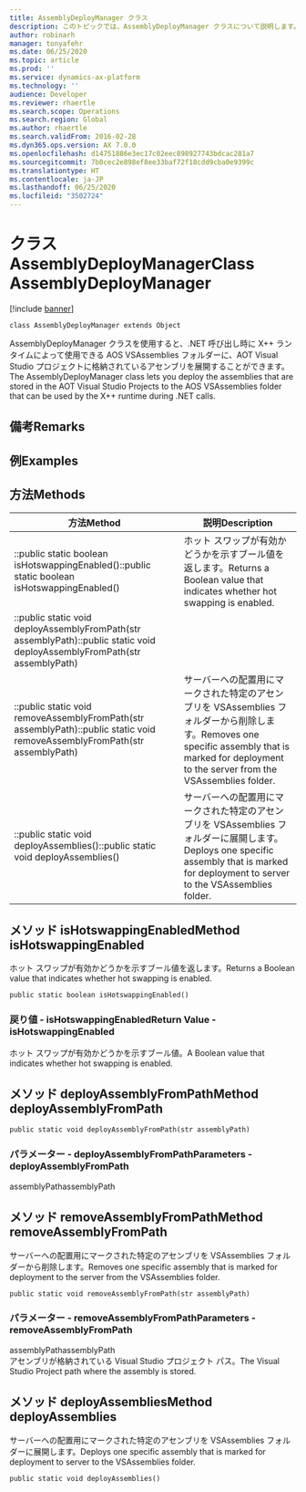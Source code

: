 ```yaml
---
title: AssemblyDeployManager クラス
description: このトピックでは、AssemblyDeployManager クラスについて説明します。
author: robinarh
manager: tonyafehr
ms.date: 06/25/2020
ms.topic: article
ms.prod: ''
ms.service: dynamics-ax-platform
ms.technology: ''
audience: Developer
ms.reviewer: rhaertle
ms.search.scope: Operations
ms.search.region: Global
ms.author: rhaertle
ms.search.validFrom: 2016-02-28
ms.dyn365.ops.version: AX 7.0.0
ms.openlocfilehash: d14751886e3ec17c02eec898927743bdcac281a7
ms.sourcegitcommit: 7b0cec2e898ef8ee33baf72f18cdd9cba0e9399c
ms.translationtype: HT
ms.contentlocale: ja-JP
ms.lasthandoff: 06/25/2020
ms.locfileid: "3502724"
---
```

# <a name="class-assemblydeploymanager"></a><span data-ttu-id="84cf9-103">クラス AssemblyDeployManager</span><span class="sxs-lookup"><span data-stu-id="84cf9-103">Class AssemblyDeployManager</span></span>

[!include [banner](../../includes/banner.md)]

```xpp
class AssemblyDeployManager extends Object
```

<span data-ttu-id="84cf9-104">AssemblyDeployManager クラスを使用すると、.NET 呼び出し時に X++ ランタイムによって使用できる AOS VSAssemblies フォルダーに、AOT Visual Studio プロジェクトに格納されているアセンブリを展開することができます。</span><span class="sxs-lookup"><span data-stu-id="84cf9-104">The AssemblyDeployManager class lets you deploy the assemblies that are stored in the AOT Visual Studio Projects to the AOS VSAssemblies folder that can be used by the X++ runtime during .NET calls.</span></span>

## <a name="remarks"></a><span data-ttu-id="84cf9-105">備考</span><span class="sxs-lookup"><span data-stu-id="84cf9-105">Remarks</span></span>

## <a name="examples"></a><span data-ttu-id="84cf9-106">例</span><span class="sxs-lookup"><span data-stu-id="84cf9-106">Examples</span></span>

## <a name="methods"></a><span data-ttu-id="84cf9-107">方法</span><span class="sxs-lookup"><span data-stu-id="84cf9-107">Methods</span></span>

| <span data-ttu-id="84cf9-108">方法</span><span class="sxs-lookup"><span data-stu-id="84cf9-108">Method</span></span>                                                        | <span data-ttu-id="84cf9-109">説明</span><span class="sxs-lookup"><span data-stu-id="84cf9-109">Description</span></span>                                                                                             |
|---------------------------------------------------------------|---------------------------------------------------------------------------------------------------------|
| <span data-ttu-id="84cf9-110">::public static boolean isHotswappingEnabled()</span><span class="sxs-lookup"><span data-stu-id="84cf9-110">::public static boolean isHotswappingEnabled()</span></span>                | <span data-ttu-id="84cf9-111">ホット スワップが有効かどうかを示すブール値を返します。</span><span class="sxs-lookup"><span data-stu-id="84cf9-111">Returns a Boolean value that indicates whether hot swapping is enabled.</span></span>                                 |
| <span data-ttu-id="84cf9-112">::public static void deployAssemblyFromPath(str assemblyPath)</span><span class="sxs-lookup"><span data-stu-id="84cf9-112">::public static void deployAssemblyFromPath(str assemblyPath)</span></span> |                                                                                                         |
| <span data-ttu-id="84cf9-113">::public static void removeAssemblyFromPath(str assemblyPath)</span><span class="sxs-lookup"><span data-stu-id="84cf9-113">::public static void removeAssemblyFromPath(str assemblyPath)</span></span> | <span data-ttu-id="84cf9-114">サーバーへの配置用にマークされた特定のアセンブリを VSAssemblies フォルダーから削除します。</span><span class="sxs-lookup"><span data-stu-id="84cf9-114">Removes one specific assembly that is marked for deployment to the server from the VSAssemblies folder.</span></span> |
| <span data-ttu-id="84cf9-115">::public static void deployAssemblies()</span><span class="sxs-lookup"><span data-stu-id="84cf9-115">::public static void deployAssemblies()</span></span>                       | <span data-ttu-id="84cf9-116">サーバーへの配置用にマークされた特定のアセンブリを VSAssemblies フォルダーに展開します。</span><span class="sxs-lookup"><span data-stu-id="84cf9-116">Deploys one specific assembly that is marked for deployment to server to the VSAssemblies folder.</span></span>       |

## <a name="method-ishotswappingenabled"></a><span data-ttu-id="84cf9-117">メソッド isHotswappingEnabled</span><span class="sxs-lookup"><span data-stu-id="84cf9-117">Method isHotswappingEnabled</span></span>

<span data-ttu-id="84cf9-118">ホット スワップが有効かどうかを示すブール値を返します。</span><span class="sxs-lookup"><span data-stu-id="84cf9-118">Returns a Boolean value that indicates whether hot swapping is enabled.</span></span>

```xpp
public static boolean isHotswappingEnabled()
```

### <a name="return-value---ishotswappingenabled"></a><span data-ttu-id="84cf9-119">戻り値 - isHotswappingEnabled</span><span class="sxs-lookup"><span data-stu-id="84cf9-119">Return Value - isHotswappingEnabled</span></span>

<span data-ttu-id="84cf9-120">ホット スワップが有効かどうかを示すブール値。</span><span class="sxs-lookup"><span data-stu-id="84cf9-120">A Boolean value that indicates whether hot swapping is enabled.</span></span>

## <a name="method-deployassemblyfrompath"></a><span data-ttu-id="84cf9-121">メソッド deployAssemblyFromPath</span><span class="sxs-lookup"><span data-stu-id="84cf9-121">Method deployAssemblyFromPath</span></span>

```xpp
public static void deployAssemblyFromPath(str assemblyPath)
```

### <a name="parameters---deployassemblyfrompath"></a><span data-ttu-id="84cf9-122">パラメーター - deployAssemblyFromPath</span><span class="sxs-lookup"><span data-stu-id="84cf9-122">Parameters - deployAssemblyFromPath</span></span>

<span data-ttu-id="84cf9-123">assemblyPath</span><span class="sxs-lookup"><span data-stu-id="84cf9-123">assemblyPath</span></span>  

## <a name="method-removeassemblyfrompath"></a><span data-ttu-id="84cf9-124">メソッド removeAssemblyFromPath</span><span class="sxs-lookup"><span data-stu-id="84cf9-124">Method removeAssemblyFromPath</span></span>

<span data-ttu-id="84cf9-125">サーバーへの配置用にマークされた特定のアセンブリを VSAssemblies フォルダーから削除します。</span><span class="sxs-lookup"><span data-stu-id="84cf9-125">Removes one specific assembly that is marked for deployment to the server from the VSAssemblies folder.</span></span>

```xpp
public static void removeAssemblyFromPath(str assemblyPath)
```

### <a name="parameters---removeassemblyfrompath"></a><span data-ttu-id="84cf9-126">パラメーター - removeAssemblyFromPath</span><span class="sxs-lookup"><span data-stu-id="84cf9-126">Parameters - removeAssemblyFromPath</span></span>

<span data-ttu-id="84cf9-127">assemblyPath</span><span class="sxs-lookup"><span data-stu-id="84cf9-127">assemblyPath</span></span>  
<span data-ttu-id="84cf9-128">アセンブリが格納されている Visual Studio プロジェクト パス。</span><span class="sxs-lookup"><span data-stu-id="84cf9-128">The Visual Studio Project path where the assembly is stored.</span></span>

## <a name="method-deployassemblies"></a><span data-ttu-id="84cf9-129">メソッド deployAssemblies</span><span class="sxs-lookup"><span data-stu-id="84cf9-129">Method deployAssemblies</span></span>

<span data-ttu-id="84cf9-130">サーバーへの配置用にマークされた特定のアセンブリを VSAssemblies フォルダーに展開します。</span><span class="sxs-lookup"><span data-stu-id="84cf9-130">Deploys one specific assembly that is marked for deployment to server to the VSAssemblies folder.</span></span>

```xpp
public static void deployAssemblies()
```

